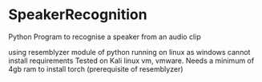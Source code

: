 # SpeakerRecognition
Python Program to recognise a speaker from an audio clip

using resemblyzer module of python
running on linux as windows cannot install requirements
Tested on Kali linux vm, vmware. Needs a minimum of 4gb ram to install torch (prerequisite of resemblyzer)
